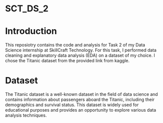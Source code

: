 # SCT_DS_2
# Introduction

This reposiotry contains the code and analysis for Task 2 of my Data Science internship at SkillCraft Technology. For this task, I performed data cleaning and explanatory data analysis (EDA) on a dataset of my choice. I chose the Titanic dataset from the provided link from kaggle.

# Dataset
The Titanic dataset is a well-known dataset in the field of data science and contains information about passengers aboard the Titanic, including their demographics and survival status. This dataset is widely used for educational purposes and provides an opportunity to explore various data analysis techniques.


